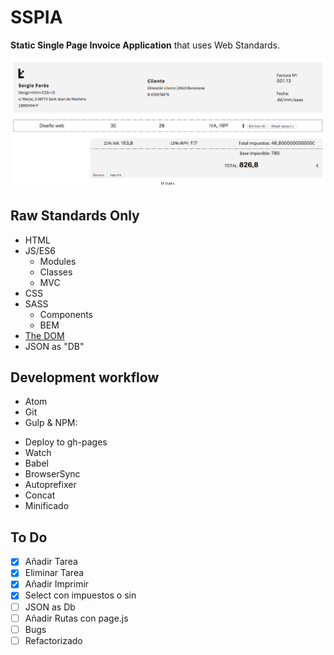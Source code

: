 # SSPIA
**Static Single Page Invoice Application** that uses Web Standards.

![Screenshot](./screenshot.png)

## Raw Standards Only

  - HTML
  - JS/ES6
    - Modules
    - Classes
    - MVC
  - CSS
  - SASS
    - Components
    - BEM
  - [The DOM](https://developer.mozilla.org/en-US/docs/Web/API/Document_Object_Model)
  - JSON as "DB"

## Development workflow

 * Atom
 * Git
 * Gulp & NPM:
  - Deploy to gh-pages
  - Watch
  - Babel
  - BrowserSync
  - Autoprefixer
  - Concat
  - Minificado

## To Do

- [x] Añadir Tarea
- [x] Eliminar Tarea
- [x] Añadir Imprimir
- [x] Select con impuestos o sin
- [ ] JSON as Db
- [ ] Añadir Rutas con page.js
- [ ] Bugs
- [ ] Refactorizado
